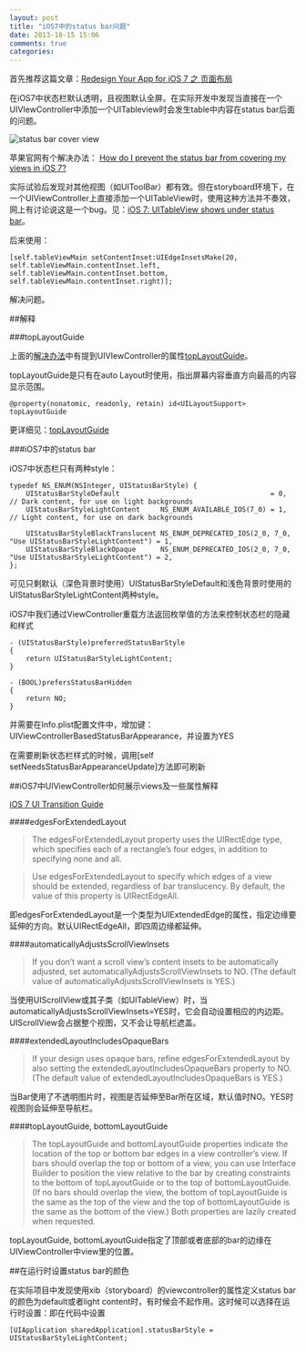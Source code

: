 ```yaml
---
layout: post
title: "iOS7中的status bar问题"
date: 2013-10-15 15:06
comments: true
categories: 
---
```



首先推荐这篇文章：[Redesign Your App for iOS 7 之 页面布局](http://www.vinqon.com/codeblog/?detail/11109)

在iOS7中状态栏默认透明，且视图默认全屏。在实际开发中发现当直接在一个UIVIewController中添加一个UITableview时会发生table中内容在status bar后面的问题。<!--more-->


![status bar cover view](https://developer.apple.com/library/ios/qa/qa1797/Art/qa1797_1.png)

苹果官网有个解决办法： [How do I prevent the status bar from covering my views in iOS 7?](https://developer.apple.com/library/ios/qa/qa1797/_index.html#top)

实际试验后发现对其他视图（如UIToolBar）都有效。但在storyboard环境下，在一个UIViewController上直接添加一个UITableView时，使用这种方法并不奏效，网上有讨论说这是一个bug。见：[iOS 7: UITableView shows under status bar](http://stackoverflow.com/questions/18900428/ios-7-uitableview-shows-under-status-bar)。

后来使用：

```
[self.tableViewMain setContentInset:UIEdgeInsetsMake(20, self.tableViewMain.contentInset.left, self.tableViewMain.contentInset.bottom, self.tableViewMain.contentInset.right)];
```
解决问题。

##解释

###topLayoutGuide

上面的[解决办法](https://developer.apple.com/library/ios/qa/qa1797/_index.html#top)中有提到UIVIewController的属性[topLayoutGuide](https://developer.apple.com/library/ios/documentation/UIKit/Reference/UIViewController_Class/Reference/Reference.html#//apple_ref/occ/instp/UIViewController/topLayoutGuide)。


topLayoutGuide是只有在auto Layout时使用，指出屏幕内容垂直方向最高的内容显示范围。

```
@property(nonatomic, readonly, retain) id<UILayoutSupport> topLayoutGuide
```

更详细见：[topLayoutGuide](https://developer.apple.com/library/ios/documentation/UIKit/Reference/UIViewController_Class/Reference/Reference.html#//apple_ref/occ/instp/UIViewController/topLayoutGuide)

###iOS7中的status bar

iOS7中状态栏只有两种style：

```
typedef NS_ENUM(NSInteger, UIStatusBarStyle) {
    UIStatusBarStyleDefault                                     = 0, // Dark content, for use on light backgrounds
    UIStatusBarStyleLightContent     NS_ENUM_AVAILABLE_IOS(7_0) = 1, // Light content, for use on dark backgrounds
    
    UIStatusBarStyleBlackTranslucent NS_ENUM_DEPRECATED_IOS(2_0, 7_0, "Use UIStatusBarStyleLightContent") = 1,
    UIStatusBarStyleBlackOpaque      NS_ENUM_DEPRECATED_IOS(2_0, 7_0, "Use UIStatusBarStyleLightContent") = 2,
};
```

可见只剩默认（深色背景时使用）UIStatusBarStyleDefault和浅色背景时使用的UIStatusBarStyleLightContent两种style。

iOS7中我们通过ViewController重载方法返回枚举值的方法来控制状态栏的隐藏和样式

```
- (UIStatusBarStyle)preferredStatusBarStyle
{
    return UIStatusBarStyleLightContent;
}

- (BOOL)prefersStatusBarHidden
{
    return NO;
}
```

并需要在Info.plist配置文件中，增加键：UIViewControllerBasedStatusBarAppearance，并设置为YES

在需要刷新状态栏样式的时候，调用[self setNeedsStatusBarAppearanceUpdate]方法即可刷新

##iOS7中UIViewController如何展示views及一些属性解释

[iOS 7 UI Transition Guide](https://developer.apple.com/library/ios/documentation/UserExperience/Conceptual/TransitionGuide/AppearanceCustomization.html#//apple_ref/doc/uid/TP40013174-CH15-SW1)


####edgesForExtendedLayout

> The edgesForExtendedLayout property uses the UIRectEdge type, which specifies each of a rectangle’s four edges, in addition to specifying none and all.

>Use edgesForExtendedLayout to specify which edges of a view should be extended, regardless of bar translucency. By default, the value of this property is UIRectEdgeAll. 

即edgesForExtendedLayout是一个类型为UIExtendedEdge的属性，指定边缘要延伸的方向。默认UIRectEdgeAll，即四周边缘都延伸。

####automaticallyAdjustsScrollViewInsets

>If you don’t want a scroll view’s content insets to be automatically adjusted, set automaticallyAdjustsScrollViewInsets to NO. (The default value of automaticallyAdjustsScrollViewInsets is YES.) 

当使用UIScrollView或其子类（如UITableView）时，当automaticallyAdjustsScrollViewInsets=YES时，它会自动设置相应的内边距。UIScrollView会占据整个视图，又不会让导航栏遮盖。

####extendedLayoutIncludesOpaqueBars

>If your design uses opaque bars, refine edgesForExtendedLayout by also setting the extendedLayoutIncludesOpaqueBars property to NO. (The default value of extendedLayoutIncludesOpaqueBars is YES.) 

当Bar使用了不透明图片时，视图是否延伸至Bar所在区域，默认值时NO。YES时视图则会延伸至导航栏。

####topLayoutGuide, bottomLayoutGuide 

>The topLayoutGuide and bottomLayoutGuide properties indicate the location of the top or bottom bar edges in a view controller’s view. If bars should overlap the top or bottom of a view, you can use Interface Builder to position the view relative to the bar by creating constraints to the bottom of topLayoutGuide or to the top of bottomLayoutGuide. (If no bars should overlap the view, the bottom of topLayoutGuide is the same as the top of the view and the top of bottomLayoutGuide is the same as the bottom of the view.) Both properties are lazily created when requested. 

topLayoutGuide, bottomLayoutGuide指定了顶部或者底部的bar的边缘在UIViewController中view里的位置。

##在运行时设置status bar的颜色

在实际项目中发现使用xib（storyboard）的viewcontroller的属性定义status bar的颜色为default或者light content时，有时候会不起作用。这时候可以选择在运行时设置：即在代码中设置   

```
[UIApplication sharedApplication].statusBarStyle = UIStatusBarStyleLightContent;
```

